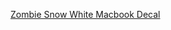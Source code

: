 ---
layout: post
wordpress_id: 1169
wordpress_url: http://noesbueno.com/archives/1169
date: '2011-07-05 12:00:50 -0500'
date_gmt: '2011-07-05 17:00:50 -0500'
body: |
  <p><a href="http://feeds.coolhunting.com/~r/ch/~3/Sye66Ws6QMU/zombie-snow-white-apple.php">Zombie Snow White Macbook Decal</a></p>
---